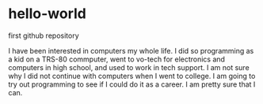 # hello-world
first github repository

I have been interested in computers my whole life. I did so programming as a kid on a TRS-80 commputer, went to vo-tech for electronics and computers in high school, and used to work in tech support. I am not sure why I did not continue with computers when I went to college. I am going to try out programming to see if I could do it as a career. I am pretty sure that I can. 

